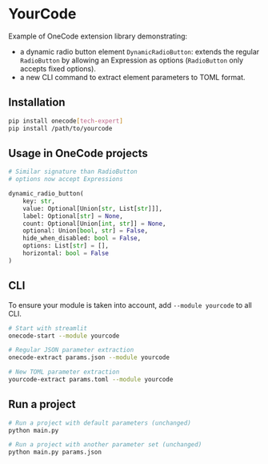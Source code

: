 # YourCode

Example of OneCode extension library demonstrating:

* a dynamic radio button element `DynamicRadioButton`: extends the regular `RadioButton` by
    allowing an Expression as options (`RadioButton` only accepts fixed options).
* a new CLI command to extract element parameters to TOML format.


## Installation

```bash
pip install onecode[tech-expert]
pip install /path/to/yourcode
```


## Usage in OneCode projects
```python
# Similar signature than RadioButton
# options now accept Expressions

dynamic_radio_button(
    key: str,
    value: Optional[Union[str, List[str]]],
    label: Optional[str] = None,
    count: Optional[Union[int, str]] = None,
    optional: Union[bool, str] = False,
    hide_when_disabled: bool = False,
    options: List[str] = [],
    horizontal: bool = False
)
```

## CLI

To ensure your module is taken into account, add `--module yourcode` to all CLI.
```bash
# Start with streamlit
onecode-start --module yourcode

# Regular JSON parameter extraction
onecode-extract params.json --module yourcode

# New TOML parameter extraction
yourcode-extract params.toml --module yourcode

```

## Run a project

```bash
# Run a project with default parameters (unchanged)
python main.py

# Run a project with another parameter set (unchanged)
python main.py params.json
```

